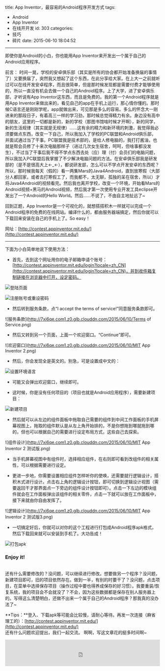 title: App Inventor，最容易的Android程序开发方式
tags:
  - Android
  - App Inventor
  - 在线开开发
id: 303
categories:
  - 技巧
  - 碎片
date: 2015-06-10 18:04:52
---

即使你是Android的小白，你也能用App Inventor来开发出一个属于自己的Android应用程序。

<!--more-->
> 
前言：
时间一晃，学校的安卓俱乐部（其实是所有的协会都开始准备换届的事情了）又要换届了，突然我又想起了这个东西，在此分享给大家。在上大一之前就听过可以在线开发安卓程序，而且很简单，但是那时候发现都是需要付费才能够使用的，所以一直没有机会去做一个自己的Android程序。上了大学，进了安卓俱乐部，才听说有App Inventor这东西，而且是免费的。我的第一个Android程序就是用App Inventor来做出来的，看见自己的app在手机上运行，那心情你懂的。那时候C语言还是刚刚学呢，app就做出来，可见那是多么的容易。多么的怀念大一刚进来的那段日子，有着高三一样的学习劲，那时候总觉得精力有余。身边没有高中的朋友，这里的一切都是新的，新的学校（那图书馆啥时候才开啊），新的同学，新的生活规律（其实就是无规律）……这有余的精力和新环境的刺激，我觉得我必须要做点东西，改变一下自己，所以我加入了学校的PC联盟和Android俱乐部，并面试通过当了干事。PC联盟我是技术部的，是给人修电脑的，我打打酱油，也就是帮会员修了十来次电脑那样子（进过几次女生宿舍，呵呵，但啥事都没发生），不过当了干事后我不得不学点东西去处（应）理（付）会员们的电脑问题，所以我加入PC联盟后我掌握了不少解决电脑问题的方法。在安卓俱乐部我是研发部的（是不是很高大上←_←），都说研发部，怎么可以不学点开发安卓的东西呢？所以，那时候我每天（假的）看一两集Mars的Java4Android，直到放寒假（大部分人都回家，或者去打寒假工了，而我都不，太无聊，孤独的呆在宿舍，所以）才将Java4Android的视频看完。然后我也离开学校，改变一个环境，开始看Mars的Android视频+黑马的Android视频，然后我才第一次使用专业开发工具eclipse开发出了一个Android的Hello World。然后……不说了，不由自主地扯远了~

回到正题，App Inventor是一个可视化的，就想搭搭积木一样就可以完成一个Android程序的免费的在线网站。编译什么的，都由服务器端搞定，然后你就可以下载回来安装在自己的手机上了。So easy！

网址：[http://contest.appinventor.mit.edu/](http://contest.appinventor.mit.edu/)

* * *

下面为小白简单地说下使用方法：

- 首先，去到这个网址用你的电子邮箱申请个账号：[http://contest.appinventor.mit.edu/login?locale=zh_CN](http://contest.appinventor.mit.edu/login?locale=zh_CN)，并到收件箱复制链接在浏览器中打开，设定密码。

![登陆页面](http://7xi6qe.com1.z0.glb.clouddn.com/2015/06/10/登陆.jpg)

![注册账号或重设密码](http://7xi6qe.com1.z0.glb.clouddn.com/2015/06/10/注册账号或重设密码.jpg)


- 然后转到服务条款，点“I accept the terms of service!”同意服务条款即可。

![服务条款](http://7xi6qe.com1.z0.glb.clouddn.com/2015/06/10/Terms of Service.png)


- 然后又转到另一个页面，上面一个欢迎窗口。“Continue”即可。

![欢迎窗口](http://7xi6qe.com1.z0.glb.clouddn.com/2015/06/10/MIT App Inventor 2.png)


- 然后，你会发现全是英文的。别急，可是设置成中文的：

![设置环境语言](http://7xi6qe.com1.z0.glb.clouddn.com/2015/06/10/设置环境语言.jpg)


- 可能又会弹出欢迎窗口，继续即可。

- 这时候，你是没有任何项目的（项目也就是Android应用程序），需要新建项目：

![新建项目](http://7xi6qe.com1.z0.glb.clouddn.com/2015/06/10/新建项目.jpg)


- 然后就可以从左边的组件面板中拖取自己需要的组件到中间工作面板的手机屏幕视图上，拖取的组件默认是从左上角开始排的，不是你想拖到哪就拖到哪的，但也可以根据自己的需要进行设定布局方式，这些自己去探索。

![组件设计](http://7xi6qe.com1.z0.glb.clouddn.com/2015/06/10/MIT App Inventor 2 测试版.png)


- 当手机屏幕视图中有组件时，选择相应组件，在右则即可看到改组件的相关属性，可以根据需要进行设定。

- 更进一步地，你需要设置相应组件怎样听你的使唤，还需要就行逻辑设计，搭积木式进行设计。点击右上角的逻辑设计按钮，即可切换到逻辑设计视图（需要返回干才那界面点一下旁边的组件设计按钮即可）。点击一下左边的模块组件就会在工作面板弹出该组件的相关零件，点击一下就可以放在工作面板中，接下来就由你自由发挥了。

![逻辑设计](http://7xi6qe.com1.z0.glb.clouddn.com/2015/06/10/MIT App Inventor 2 测试版3.png)


- 一切搞定好后，你就可以对你的这个工程进行打包成Android程序apk格式，然后下载回来就可以安装到手机了。大功告成！

![打包apk](http://7xi6qe.com1.z0.glb.clouddn.com/2015/06/10/打包apk.jpg)

### **Enjoy it!**

<br />
还有什么需要修改的？没问题，可以继续进行修改。想要做另一个程序？没问题，新建项目即可，旧的项目依然存在。做到一半，有别的时要干了？没问题，点击项目，在菜单中选择保存项目（操作过程中要也得养成保存的好习惯）。我要重装/恢复系统，我的项目会不会就没了？不会，因为这些数据都是保存在别人服务器上的。写得这么清楚明白，还做不出来一个属于自己的Android程序？那我真的没办法了~


**Tips：**登入、下载apk等可能会比较慢，请耐心等待。再发一次连接（麻省理工的）：[http://contest.appinventor.mit.edu/](http://contest.appinventor.mit.edu/)
<br />
还有什么问题欢迎提出，我们一起交流。
啊啊，写这文章花的挺多时间啊~


<iframe frameborder="no" border="0" marginwidth="0" marginheight="0" width=100% height=86 src="http://music.163.com/outchain/player?type=2&id=26127163&auto=1&height=66"></iframe>